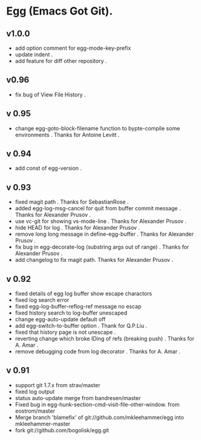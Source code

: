 # Egg (Emacs Got Git).

## v1.0.0
- add option comment for egg-mode-key-prefix
- update indent .
- add feature for diff other repository .

## v0.96
- fix bug of View File History .

## v 0.95
- change egg-goto-block-filename function to bypte-compile some environments .
  Thanks for Antoine Levitt .

## v 0.94
- add const of egg-version .

## v 0.93
- fixed magit path . Thanks for SebastianRose .
- added egg-log-msg-cancel for quit from buffer commit message . Thanks for Alexander Prusov .
- use vc-git for showing vs-mode-line . Thanks for Alexander Prusov .
- hide HEAD for log . Thanks for Alexander Prusov .
- remove long long message in define-egg-buffer . Thanks for Alexander Prusov .
- fix bug in egg-decorate-log (substring args out of range) . Thanks for Alexander Prusov .
- add changelog to fix magit path. Thanks for Alexander Prusov .

## v 0.92
- fixed details of egg log buffer show escape charactors
- fixed log search error
- fixed egg-log-buffer-reflog-ref message no escap
- fixed history search to log-buffer unescaped
- change egg-auto-update default off
- add egg-switch-to-buffer option . Thank for Q.P.Liu .
- fixed that history page is not unescape .
- reverting change which broke IDing of refs (breaking push) . Thanks for A. Amar .
- remove debugging code from log decorator . Thanks for A. Amar .

## v 0.91

- support git 1.7.x from strav/master
- fixed log output
- status auto-update merge from bandresen/master
- Fixed bug in egg-hunk-section-cmd-visit-file-other-window. from eostrom/master
- Merge branch 'blamefix' of git://github.com/mkleehammer/egg into mkleehammer-master
- fork git://github.com/bogolisk/egg.git

